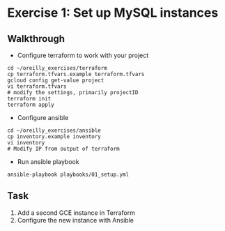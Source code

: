 # Exercise 1: Set up MySQL instances

## Walkthrough
- Configure terraform to work with your project

```
cd ~/oreilly_exercises/terraform
cp terraform.tfvars.example terraform.tfvars 
gcloud config get-value project
vi terraform.tfvars
# modify the settings, primarily projectID
terraform init
terraform apply
```

- Configure ansible
```
cd ~/oreilly_exercises/ansible
cp inventory.example inventory
vi inventory
# Modify IP from output of terraform
```

- Run ansible playbook

```
ansible-playbook playbooks/01_setup.yml
```

## Task
1. Add a second GCE instance in Terraform
2. Configure the new instance with Ansible